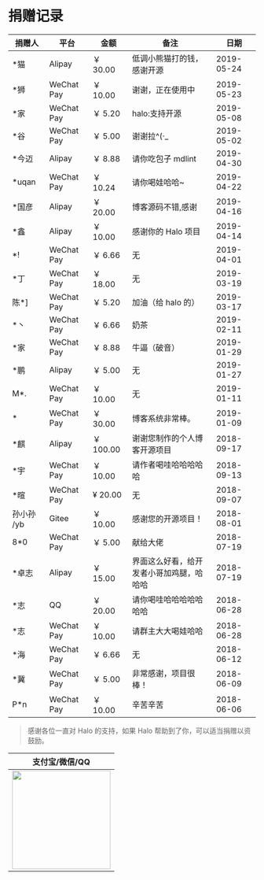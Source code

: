 # 捐赠记录

| 捐赠人     | 平台       | 金额      | 备注                                     | 日期       |
| ---------- | ---------- | --------- | ---------------------------------------- | ---------- |
| \*猫       | Alipay     | ￥ 30.00  | 低调小熊猫打的钱，感谢开源               | 2019-05-24 |
| \*狮       | WeChat Pay | ￥ 10.00  | 谢谢，正在使用中                         | 2019-05-23 |
| \*家       | WeChat Pay | ￥ 5.20   | halo:支持开源                            | 2019-05-08 |
| \*谷       | WeChat Pay | ￥ 5.00   | 谢谢拉^(·\_                              | 2019-05-02 |
| \*今迈     | Alipay     | ￥ 8.88   | 请你吃包子                      mdlint         | 2019-04-30 |
| \*uqan     | WeChat Pay | ￥ 10.24  | 请你喝娃哈哈~                            | 2019-04-22 |
| \*国彦     | Alipay     | ￥ 20.00  | 博客源码不错,感谢                        | 2019-04-16 |
| \*鑫       | Alipay     | ￥ 10.00  | 感谢你的 Halo 项目                       | 2019-04-14 |
| \*!        | WeChat Pay | ￥ 6.66   | 无                                       | 2019-04-01 |
| \*丁       | WeChat Pay | ￥ 18.00  | 无                                       | 2019-03-19 |
| 陈\*]      | WeChat Pay | ￥ 5.20   | 加油（给 halo 的）                       | 2019-03-17 |
| \*丶       | WeChat Pay | ￥ 6.66   | 奶茶                                     | 2019-02-11 |
| \*家       | WeChat Pay | ￥ 8.88   | 牛逼（破音）                             | 2019-01-29 |
| \*鹏       | Alipay     | ￥ 5.00   | 无                                       | 2019-01-27 |
| M\*.       | WeChat Pay | ￥ 10.00  | 无                                       | 2019-01-11 |
| \*         | WeChat Pay | ￥ 30.00  | 博客系统非常棒。                         | 2019-01-09 |
| \*麒       | Alipay     | ￥ 100.00 | 谢谢您制作的个人博客开源项目             | 2018-09-17 |
| \*宇       | WeChat Pay | ￥ 10.00  | 请作者喝哇哈哈哈哈哈                     | 2018-09-13 |
| \*暄       | WeChat Pay | ¥ 20.00   | 无                                       | 2018-09-07 |
| 孙小孙 /yb | Gitee      | ￥ 10.00  | 感谢您的开源项目！                       | 2018-08-01 |
| 8\*0       | WeChat Pay | ￥ 5.00   | 献给大佬                                 | 2018-07-19 |
| \*卓志     | Alipay     | ￥ 15.00  | 界面这么好看，给开发者小哥加鸡腿，哈哈哈 | 2018-07-19 |
| \*志       | QQ         | ￥ 20.00  | 请你喝哇哈哈哈哈哈哈哈                   | 2018-06-28 |
| \*志       | WeChat Pay | ￥ 10.00  | 请群主大大喝娃哈哈                       | 2018-06-28 |
| \*海       | WeChat Pay | ￥ 6.66   | 无                                       | 2018-06-12 |
| \*冀       | WeChat Pay | ￥ 5.00   | 非常感谢，项目很棒！                     | 2018-06-09 |
| P\*n       | WeChat Pay | ￥ 10.00  | 辛苦辛苦                                 | 2018-06-06 |

> 感谢各位一直对 Halo 的支持，如果 Halo 帮助到了你，可以适当捐赠以资鼓励。

|                              支付宝/微信/QQ                              |
| :----------------------------------------------------------------------: |
| <img src="https://i.loli.net/2018/12/23/5c1f68ce9b884.png" width="200"/> |
